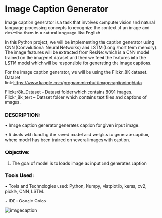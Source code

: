 # Image Caption Generator
Image caption generator is a task that involves computer vision and natural language processing concepts to recognize the context of an image and describe them in a natural language like English.

In this Python project, we will be implementing the caption generator using CNN (Convolutional Neural Networks) and LSTM (Long short term memory). The image features will be extracted from ResNet which is a CNN model trained on the imagenet dataset and then we feed the features into the LSTM model which will be responsible for generating the image captions.

For the image caption generator, we will be using the Flickr_8K dataset.
Dataset link:https://www.kaggle.com/programminghut/imagecaptioning/data

Flicker8k_Dataset – Dataset folder which contains 8091 images.
Flickr_8k_text – Dataset folder which contains text files and captions of images.

### DESCRIPTION:
•	Image caption generator generates caption for given input image. 

•	It deals with loading the saved model and weights to generate caption, where model has been trained on   several images with caption.
### 𝐎𝐛𝐣𝐞𝐜𝐭𝐢𝐯𝐞:
1)	The goal of model is to loads image as input and generates caption. 

### 𝐓𝐨𝐨𝐥𝐬 𝐔𝐬𝐞𝐝 : 
•	Tools and Technologies used: Python, Numpy, Matplotlib, keras, cv2, pickle, CNN, LSTM.

•	IDE : Google Colab


![imagecaption](https://user-images.githubusercontent.com/79663448/130622400-7fb53b5b-ae07-425d-86b1-66fc5edfb228.png)
